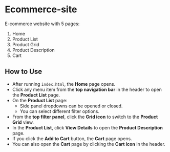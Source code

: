 # Ecommerce-site
E-commerce website with 5 pages:
1. Home
2. Product List
3. Product Grid
4. Product Description
5. Cart

##  How to Use
- After running `index.html`, the **Home** page opens.
- Click any menu item from the **top navigation bar** in the header to open the **Product List** page.
- On the **Product List** page:
  - Side panel dropdowns can be opened or closed.
  - You can select different filter options.
- From the **top filter panel**, click the **Grid icon** to switch to the **Product Grid** view.
- In the **Product List**, click **View Details** to open the **Product Description** page.
- If you click the **Add to Cart** button, the **Cart** page opens.
- You can also open the **Cart** page by clicking the **Cart icon** in the header.
